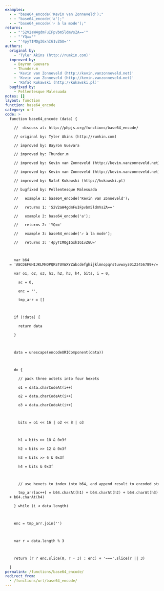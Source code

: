 ```yaml
---
examples:
  - - "base64_encode('Kevin van Zonneveld');"
  - - "base64_encode('a');"
  - - "base64_encode('✓ à la mode');"
returns:
  - - "'S2V2aW4gdmFuIFpvbm5ldmVsZA=='"
  - - "'YQ=='"
  - - "'4pyTIMOgIGxhIG1vZGU='"
authors:
  original by:
    - 'Tyler Akins (http://rumkin.com)'
  improved by:
    - Bayron Guevara
    - Thunder.m
    - 'Kevin van Zonneveld (http://kevin.vanzonneveld.net)'
    - 'Kevin van Zonneveld (http://kevin.vanzonneveld.net)'
    - 'Rafał Kukawski (http://kukawski.pl)'
  bugfixed by:
    - Pellentesque Malesuada
notes: []
layout: function
function: base64_encode
category: url
code: >
  function base64_encode (data) {

    //  discuss at: http://phpjs.org/functions/base64_encode/

    // original by: Tyler Akins (http://rumkin.com)

    // improved by: Bayron Guevara

    // improved by: Thunder.m

    // improved by: Kevin van Zonneveld (http://kevin.vanzonneveld.net)

    // improved by: Kevin van Zonneveld (http://kevin.vanzonneveld.net)

    // improved by: Rafał Kukawski (http://kukawski.pl)

    // bugfixed by: Pellentesque Malesuada

    //   example 1: base64_encode('Kevin van Zonneveld');

    //   returns 1: 'S2V2aW4gdmFuIFpvbm5ldmVsZA=='

    //   example 2: base64_encode('a');

    //   returns 2: 'YQ=='

    //   example 3: base64_encode('✓ à la mode');

    //   returns 3: '4pyTIMOgIGxhIG1vZGU='



    var b64
  = 'ABCDEFGHIJKLMNOPQRSTUVWXYZabcdefghijklmnopqrstuvwxyz0123456789+/='

    var o1, o2, o3, h1, h2, h3, h4, bits, i = 0,

      ac = 0,

      enc = '',

      tmp_arr = []



    if (!data) {

      return data

    }



    data = unescape(encodeURIComponent(data))



    do {

      // pack three octets into four hexets

      o1 = data.charCodeAt(i++)

      o2 = data.charCodeAt(i++)

      o3 = data.charCodeAt(i++)



      bits = o1 << 16 | o2 << 8 | o3



      h1 = bits >> 18 & 0x3f

      h2 = bits >> 12 & 0x3f

      h3 = bits >> 6 & 0x3f

      h4 = bits & 0x3f



      // use hexets to index into b64, and append result to encoded string

      tmp_arr[ac++] = b64.charAt(h1) + b64.charAt(h2) + b64.charAt(h3)
  + b64.charAt(h4)

    } while (i < data.length)



    enc = tmp_arr.join('')



    var r = data.length % 3



    return (r ? enc.slice(0, r - 3) : enc) + '==='.slice(r || 3)

  }
permalink: /functions/base64_encode/
redirect_from:
  - /functions/url/base64_encode/
---
```


<!-- WARNING! This file is auto generated by `npm run web:inject`, do not edit by hand -->
